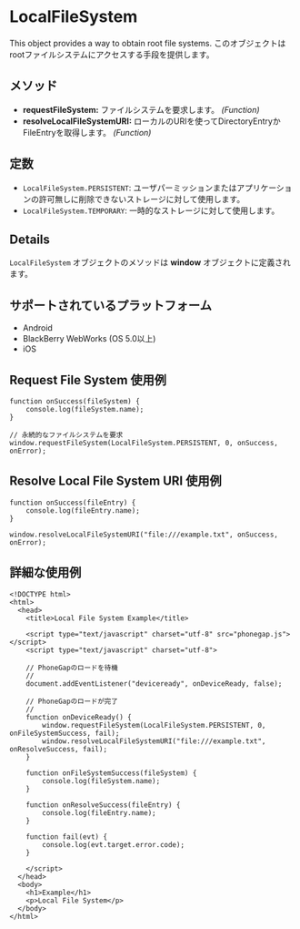 LocalFileSystem
===============

This object provides a way to obtain root file systems.
このオブジェクトはrootファイルシステムにアクセスする手段を提供します。

メソッド
----------

- __requestFileSystem:__ ファイルシステムを要求します。 _(Function)_
- __resolveLocalFileSystemURI:__ ローカルのURIを使ってDirectoryEntryかFileEntryを取得します。 _(Function)_

定数
---------

- `LocalFileSystem.PERSISTENT`: ユーザパーミッションまたはアプリケーションの許可無しに削除できないストレージに対して使用します。
- `LocalFileSystem.TEMPORARY`: 一時的なストレージに対して使用します。

Details
-------

 `LocalFileSystem` オブジェクトのメソッドは __window__ オブジェクトに定義されます。

サポートされているプラットフォーム
-------------------

- Android
- BlackBerry WebWorks (OS 5.0以上)
- iOS

Request File System 使用例
---------------------------------

	function onSuccess(fileSystem) {
		console.log(fileSystem.name);
	}
	
	// 永続的なファイルシステムを要求
	window.requestFileSystem(LocalFileSystem.PERSISTENT, 0, onSuccess, onError);

Resolve Local File System URI 使用例
-------------------------------------------

	function onSuccess(fileEntry) {
		console.log(fileEntry.name);
	}

	window.resolveLocalFileSystemURI("file:///example.txt", onSuccess, onError);
	
詳細な使用例
------------


    <!DOCTYPE html>
    <html>
      <head>
        <title>Local File System Example</title>

        <script type="text/javascript" charset="utf-8" src="phonegap.js"></script>
        <script type="text/javascript" charset="utf-8">

        // PhoneGapのロードを待機
        //
        document.addEventListener("deviceready", onDeviceReady, false);

        // PhoneGapのロードが完了
        //
        function onDeviceReady() {
			window.requestFileSystem(LocalFileSystem.PERSISTENT, 0, onFileSystemSuccess, fail);
			window.resolveLocalFileSystemURI("file:///example.txt", onResolveSuccess, fail);
        }

		function onFileSystemSuccess(fileSystem) {
			console.log(fileSystem.name);
		}

		function onResolveSuccess(fileEntry) {
			console.log(fileEntry.name);
		}
		
		function fail(evt) {
			console.log(evt.target.error.code);
		}
		
        </script>
      </head>
      <body>
        <h1>Example</h1>
        <p>Local File System</p>
      </body>
    </html>
